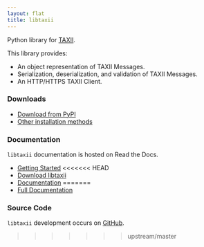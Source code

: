 ```yaml
---
layout: flat
title: libtaxii
---
```


Python library for <a href="http://taxii.mitre.org" target="_blank">TAXII</a>.

This library provides:

* An object representation of TAXII Messages.
* Serialization, deserialization, and validation of TAXII Messages.
* An HTTP/HTTPS TAXII Client.

### Downloads

* [Download from PyPI](https://pypi.python.org/pypi/libtaxii/)
* [Other installation methods](http://libtaxii.readthedocs.org/en/latest/installation.html)

### Documentation

`libtaxii` documentation is hosted on Read the Docs.

* [Getting Started](http://libtaxii.readthedocs.org/en/latest/getting_started.html)
<<<<<<< HEAD
* [Download libtaxii](https://pypi.python.org/pypi/libtaxii/)
* [Documentation](http://libtaxii.readthedocs.org/en/latest/)
=======
* [Full Documentation](http://libtaxii.readthedocs.org/en/latest/)

### Source Code

`libtaxii` development occurs on [GitHub](https://github.com/TAXIIProject/libtaxii).
>>>>>>> upstream/master
